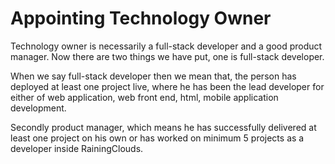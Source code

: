 # Appointing Technology Owner

Technology owner is necessarily a full-stack developer and a good product manager. Now there are two things we have put, one is full-stack developer. 

When we say full-stack developer then we mean that, the person has deployed at least one project live, where he has been the lead developer for either of web application, web front end, html, mobile application development. 

Secondly product manager, which means he has successfully delivered at least one project on his own or has worked on minimum 5 projects as a developer inside RainingClouds.